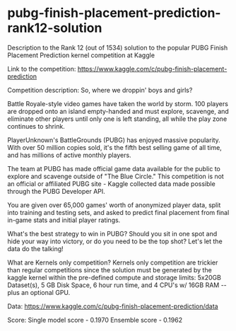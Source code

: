 # pubg-finish-placement-prediction-rank12-solution
Description to the Rank 12 (out of 1534) solution to the popular PUBG Finish Placement Prediction kernel competition at Kaggle

Link to the competition: https://www.kaggle.com/c/pubg-finish-placement-prediction

Competition description:
So, where we droppin' boys and girls?

Battle Royale-style video games have taken the world by storm. 100 players are dropped onto an island empty-handed and must explore, scavenge, and eliminate other players until only one is left standing, all while the play zone continues to shrink.

PlayerUnknown's BattleGrounds (PUBG) has enjoyed massive popularity. With over 50 million copies sold, it's the fifth best selling game of all time, and has millions of active monthly players.

The team at PUBG has made official game data available for the public to explore and scavenge outside of "The Blue Circle." This competition is not an official or affiliated PUBG site - Kaggle collected data made possible through the PUBG Developer API.

You are given over 65,000 games' worth of anonymized player data, split into training and testing sets, and asked to predict final placement from final in-game stats and initial player ratings.

What's the best strategy to win in PUBG? Should you sit in one spot and hide your way into victory, or do you need to be the top shot? Let's let the data do the talking!

What are Kernels only competition?
Kernels only competition are trickier than regular competitions since the solution must be generated by the kaggle kernel within the pre-defined compute and storage limits: 5x20GB Dataset(s), 5 GB Disk Space, 6 hour run time, and 4 CPU's w/ 16GB RAM -- plus an optional GPU.

Data: https://www.kaggle.com/c/pubg-finish-placement-prediction/data

Score:
Single model score - 0.1970
Ensemble score - 0.1962
